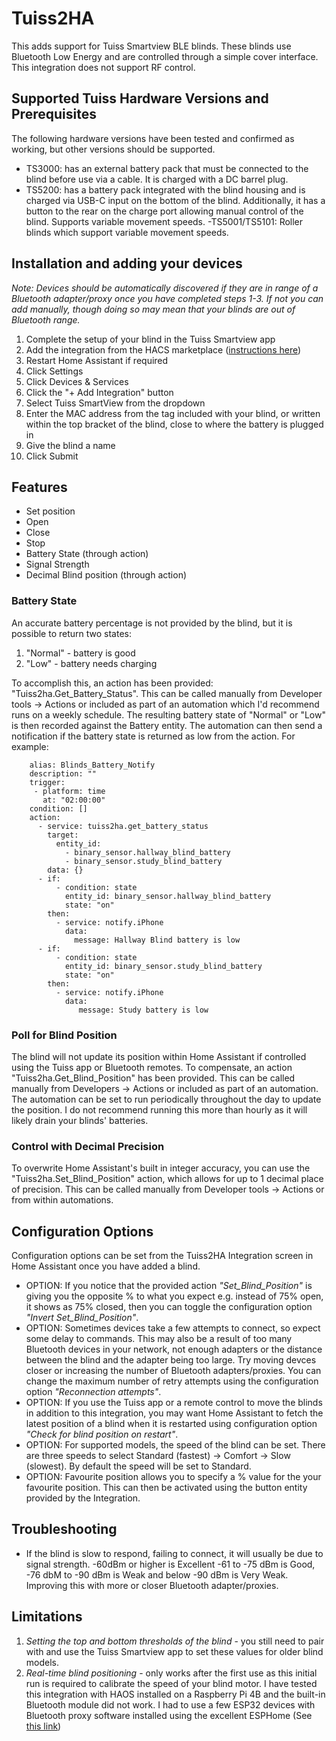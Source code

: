 # Tuiss2HA
This adds support for Tuiss Smartview BLE blinds. These blinds use Bluetooth Low Energy and are controlled through a simple cover interface. This integration does not support RF control.

## Supported Tuiss Hardware Versions and Prerequisites ##
The following hardware versions have been tested and confirmed as working, but other versions should be supported.

- TS3000: has an external battery pack that must be connected to the blind before use via a cable. It is charged with a DC barrel plug.
- TS5200: has a battery pack integrated with the blind housing and is charged via USB-C input on the bottom of the blind. Additionally, it has a button to the rear on the charge port allowing manual control of the blind. Supports variable movement speeds.
-TS5001/TS5101: Roller blinds which support variable movement speeds.

## Installation and adding your devices ##

*Note: Devices should be automatically discovered if they are in range of a Bluetooth adapter/proxy once you have completed steps 1-3. If not you can add manually, though doing so may mean that your blinds are out of Bluetooth range.*

1. Complete the setup of your blind in the Tuiss Smartview app
2. Add the integration from the HACS marketplace ([instructions here](https://hacs.xyz/docs/configuration/basic))
3. Restart Home Assistant if required
4. Click Settings
5. Click Devices & Services
6. Click the "+ Add Integration" button
7. Select Tuiss SmartView from the dropdown
8. Enter the MAC address from the tag included with your blind, or written within the top bracket of the blind, close to where the battery is plugged in
9. Give the blind a name
10. Click Submit


## Features ##
- Set position
- Open 
- Close
- Stop
- Battery State (through action)
- Signal Strength
- Decimal Blind position (through action)

### Battery State ###
An accurate battery percentage is not provided by the blind, but it is possible to return two states:
1. "Normal" - battery is good
2. "Low" - battery needs charging

To accomplish this, an action has been provided: "Tuiss2ha.Get_Battery_Status". This can be called manually from Developer tools -> Actions or included as part of an automation which I'd recommend runs on a weekly schedule. The resulting battery state of "Normal" or "Low" is then recorded against the Battery entity. The automation can then send a notification if the battery state is returned as low from the action. For example:

        alias: Blinds_Battery_Notify
        description: ""
        trigger:
         - platform: time
           at: "02:00:00"
        condition: []
        action:
          - service: tuiss2ha.get_battery_status
            target:
              entity_id:
                - binary_sensor.hallway_blind_battery
                - binary_sensor.study_blind_battery
            data: {}
          - if:
              - condition: state
                entity_id: binary_sensor.hallway_blind_battery
                state: "on"
            then:
              - service: notify.iPhone
                data:
                  message: Hallway Blind battery is low
          - if:
              - condition: state
                entity_id: binary_sensor.study_blind_battery
                state: "on"
            then:
              - service: notify.iPhone
                data:
                   message: Study battery is low


### Poll for Blind Position ###
The blind will not update its position within Home Assistant if controlled using the Tuiss app or Bluetooth remotes. To compensate, an action "Tuiss2ha.Get_Blind_Position" has been provided. This can be called manually from Developers -> Actions or included as part of an automation. The automation can be set to run periodically throughout the day to update the position. I do not recommend running this more than hourly as it will likely drain your blinds' batteries.

### Control with Decimal Precision ###
To overwrite Home Assistant's built in integer accuracy, you can use the "Tuiss2ha.Set_Blind_Position" action, which allows for up to 1 decimal place of precision. This can be called manually from Developer tools -> Actions or from within automations.

## Configuration Options ##
Configuration options can be set from the Tuiss2HA Integration screen in Home Assistant once you have added a blind.
- OPTION: If you notice that the provided action _"Set_Blind_Position"_ is giving you the opposite % to what you expect e.g. instead of 75% open, it shows as 75% closed, then you can toggle the configuration option _"Invert Set_Blind_Position"_. 
- OPTION: Sometimes devices take a few attempts to connect, so expect some delay to commands. This may also be a result of too many Bluetooth devices in your network, not enough adapters or the distance between the blind and the adapter being too large. Try moving devces closer or increasing the number of Bluetooth adapters/proxies. You can change the maximum number of retry attempts using the configuration option _"Reconnection attempts"_.
- OPTION: If you use the Tuiss app or a remote control  to move the blinds in addition to this integration, you may want Home Assistant to fetch the latest position of a blind when it is restarted using configuration option _"Check for blind position on restart"_.
- OPTION: For supported models, the speed of the blind can be set. There are three speeds to select Standard (fastest) -> Comfort -> Slow (slowest). By default the speed will be set to Standard.
- OPTION: Favourite position allows you to specify a % value for the your favourite position. This can then be activated using the button entity provided by the Integration.

## Troubleshooting ##
- If the blind is slow to respond, failing to connect, it will usually be due to signal strength. -60dBm or higher is Excellent -61 to -75 dBm is Good, -76 dbM to -90 dBm is Weak and below -90 dBm is Very Weak. Improving this with more or closer Bluetooth adapter/proxies.


## Limitations ##
1. *Setting the top and bottom thresholds of the blind* - you still need to pair with and use the Tuiss Smartview app to set these values for older blind models.
2. *Real-time blind positioning* - only works after the first use as this initial run is required to calibrate the speed of your blind motor.
I have tested this integration with HAOS installed on a Raspberry Pi 4B and the built-in Bluetooth module did not work. I had to use a few ESP32 devices with Bluetooth proxy software installed using the excellent ESPHome (See [this link](https://esphome.io/components/bluetooth_proxy.html))
